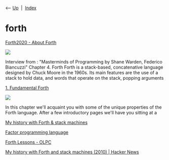 <div class="nav">

⟵ [Up](index.html)  \|  [Index](index.html)

</div>

# forth

<div class="cards">

<div class="card">

<div class="card-title">

[Forth2020 - About Forth](https://www.forth2020.org/about-forth)

</div>

<div class="card-image">

[![](https://lh6.googleusercontent.com/ZPRJbde7hFVgpVZ4dL-V8bXj7ebRnJuhn9BAcAEJtUVIzDrkWTLcue2yWJF_wYdr40gPow=w16383)](https://www.forth2020.org/about-forth)

</div>

Interview from : "Masterminds of Programming by Shane Warden, Federico
Biancuzzi" Chapter 4. Forth Forth is a stack-based, concatenative
language designed by Chuck Moore in the 1960s. Its main features are the
use of a stack to hold data, and words that operate on the stack,
popping arguments

</div>

<div class="card">

<div class="card-title">

[1. Fundamental
Forth](https://www.forth.com/starting-forth/1-forth-stacks-dictionary)

</div>

<div class="card-image">

[![](https://www.forth.com/wp-content/uploads/2015/03/ch1-washer.gif)](https://www.forth.com/starting-forth/1-forth-stacks-dictionary)

</div>

In this chapter we'll acquaint you with some of the unique properties of
the Forth language. After a few introductory pages we'll have you
sitting at a

</div>

<div class="card">

<div class="card-title">

[My history with Forth & stack
machines](https://yosefk.com/blog/my-history-with-forth-stack-machines.html)

</div>

</div>

<div class="card">

<div class="card-title">

[Factor programming language](https://factorcode.org)

</div>

</div>

<div class="card">

<div class="card-title">

[Forth Lessons - OLPC](http://wiki.laptop.org/go/Forth_Lessons)

</div>

</div>

<div class="card">

<div class="card-title">

[My history with Forth and stack machines (2010) \| Hacker
News](https://news.ycombinator.com/item?id=21153555)

</div>

</div>

</div>
